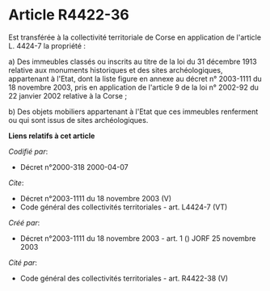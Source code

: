 # Article R4422-36

Est transférée à la collectivité territoriale de Corse en application de l'article L. 4424-7 la propriété : 

a) Des immeubles classés ou inscrits au titre de la loi du 31 décembre 1913 relative aux monuments historiques et des sites
archéologiques, appartenant à l'Etat, dont la liste figure en annexe au décret n° 2003-1111 du 18 novembre 2003, pris en
application de l'article 9 de la loi n° 2002-92 du 22 janvier 2002 relative à la Corse ; 

b) Des objets mobiliers appartenant à l'Etat que ces immeubles renferment ou qui sont issus de sites archéologiques.

**Liens relatifs à cet article**

_Codifié par_:

  - Décret n°2000-318 2000-04-07

_Cite_:

  - Décret n°2003-1111 du 18 novembre 2003 (V)
  - Code général des collectivités territoriales - art. L4424-7 (VT)

_Créé par_:

  - Décret n°2003-1111 du 18 novembre 2003 - art. 1 () JORF 25 novembre 2003

_Cité par_:

  - Code général des collectivités territoriales - art. R4422-38 (V)
